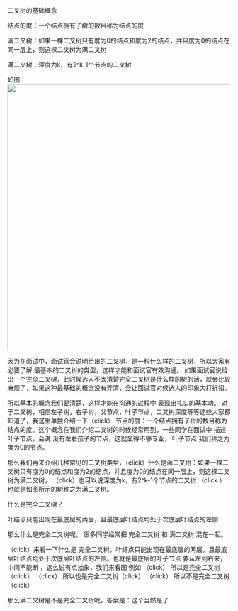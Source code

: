 
二叉树的基础概念

结点的度：一个结点拥有子树的数目称为结点的度 

满二叉树：如果一棵二叉树只有度为0的结点和度为2的结点，并且度为0的结点在同一层上，则这棵二叉树为满二叉树 

满二叉树：深度为k，有2^k-1个节点的二叉树 

如图：
<img src='https://img-blog.csdnimg.cn/20200806185805576.png' width=600> </img></div>

因为在面试中，面试官会说明给出的二叉树，是一科什么样的二叉树，所以大家有必要了解 最基本的二叉树的类型，这样才能和面试官有效沟通。 如果面试官说给出一个完全二叉树，此时候选人不太清楚完全二叉树是什么样的树的话，就会比较麻烦了，如果这种最基础的概念没有弄清，会让面试官对候选人的印象大打折扣。

所以基本的概念我们要清楚，这样才能在沟通的过程中 表现出扎实的基本功。 对于二叉树，相信左子树，右子树，父节点，叶子节点，二叉树深度等等这些大家都知道了，我这里单独介绍一下（click） 节点的度：一个结点拥有子树的数目称为结点的度。这个概念在我们介绍二叉树的时候经常用到，一些同学在面试中 描述叶子节点，会说 没有左右孩子的节点，这就显得不够专业， 叶子节点 我们称之为 度为0的节点。

那么我们再来介绍几种常见的二叉树类型，（click）什么是满二叉树：如果一棵二叉树只有度为0的结点和度为2的结点，并且度为0的结点在同一层上，则这棵二叉树为满二叉树， （click）也可以说深度为k，有2^k-1个节点的二叉树
（click ） 也就是如图所示的树称之为满二叉树。


什么是完全二叉树？ 

叶结点只能出现在最底层的两层，且最底层叶结点均处于次底层叶结点的左侧 



那么什么是完全二叉树呢， 很多同学经常把 完全二叉树 和 满二叉树 混在一起。

（click）来看一下什么是 完全二叉树，叶结点只能出现在最底层的两层，且最底层叶结点均处于次底层叶结点的左侧。也就是最底层的叶子节点 要从左到右来，中间不能断 ，这么说有点抽象，我们来看图
例如
（click） 所以是完全二叉树（click）
（click） 所以也是完全二叉树（click）
（click） 所以不是完全二叉树（click）

那么满二叉树是不是完全二叉树呢，答案是：这个当然是了
